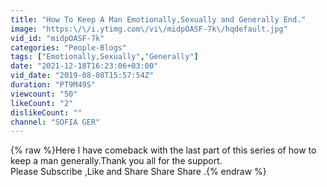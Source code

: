 ```yaml
---
title: "How To Keep A Man Emotionally,Sexually and Generally End."
image: "https:\/\/i.ytimg.com\/vi\/midpOASF-7k\/hqdefault.jpg"
vid_id: "midpOASF-7k"
categories: "People-Blogs"
tags: ["Emotionally,Sexually","Generally"]
date: "2021-12-18T16:23:06+03:00"
vid_date: "2019-08-08T15:57:54Z"
duration: "PT9M49S"
viewcount: "50"
likeCount: "2"
dislikeCount: ""
channel: "SOFIA GER"
---
```

{% raw %}Here I have comeback with the last part of this series of how to keep a man generally.Thank you all for the support.<br />Please Subscribe ,Like and Share Share Share .{% endraw %}

